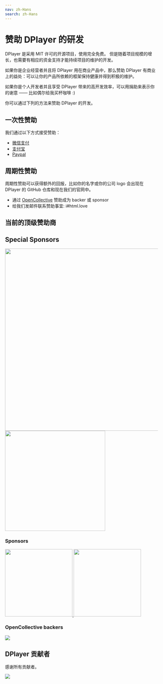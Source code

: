```yaml
---
nav: zh-Hans
search: zh-Hans
---
```


# 赞助 DPlayer 的研发

DPlayer 是采用 MIT 许可的开源项目，使用完全免费。 但是随着项目规模的增长，也需要有相应的资金支持才能持续项目的维护的开发。

如果你是企业经营者并且将 DPlayer 用在商业产品中，那么赞助 DPlayer 有商业上的益处：可以让你的产品所依赖的框架保持健康并得到积极的维护。

如果你是个人开发者并且享受 DPlayer 带来的高开发效率，可以用捐助来表示你的谢意 —— 比如偶尔给我买杯咖啡 :)

你可以通过下列的方法来赞助 DPlayer 的开发。

## 一次性赞助

我们通过以下方式接受赞助：

- [微信支付](https://i.imgur.com/aq6PtWa.png)
- [支付宝](https://i.imgur.com/wv1Pj2k.png)
- [Paypal](https://www.paypal.me/DIYgod)

## 周期性赞助

周期性赞助可以获得额外的回报，比如你的名字或你的公司 logo 会出现在 DPlayer 的 GitHub 仓库和现在我们的官网中。

- 通过 [OpenCollective](https://opencollective.com/dplayer) 赞助成为 backer 或 sponsor 
- 给我们发邮件联系赞助事宜: i#html.love

## 当前的顶级赞助商

## Special Sponsors

<a href="https://www.polyv.net/?f=git_DPlayer-20190518-02" target="_blank">
    <img width="600px" src="https://i.loli.net/2019/06/03/5cf4028f7b8f716387.gif">
</a>

<a href="https://www.9ccms.net" target="_blank">
    <img width="330px" src="https://i.imgur.com/YBV6kfb.png">
</a>

### Sponsors

<a href="https://www.dogecloud.com/?ref=dplayer" target="_blank">
    <img width="222px" src="https://i.imgur.com/BBKXPAp.png">
</a>
<a href="https://console.upyun.com/register/?invite=BkLZ2Xqob" target="_blank">
    <img width="222px" src="https://imgur.com/apG1uKf.png">
</a>

### OpenCollective backers

![](https://opencollective.com/DPlayer/backers.svg?width=890)

## DPlayer 贡献者

感谢所有贡献者。

<a href="https://github.com/MoePlayer/DPlayer/graphs/contributors"><img src="https://opencollective.com/DPlayer/contributors.svg?width=890" /></a>